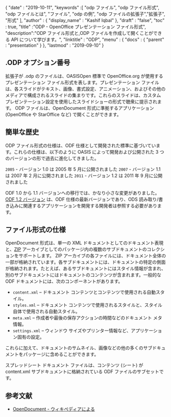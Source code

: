 {
  "date" : "2019-10-11",
  "keywords" :[ "odp ファイル", "odp ファイル形式", "odp ファイルとは", "ファイル", "odp の例", "odp ファイルの拡張子","拡張子", "形式" ],
  "author" : {
    "display_name" : "Kashif Iqbal"
},
  "draft" : "false",
  "toc" : true,
  "title" :"ODP - OpenOffice プレゼンテーション ファイル形式",
  "description":"ODP ファイル形式と,ODP ファイルを作成して開くことができる API について学びます。",
  "linktitle" : "ODP",
  "menu" : {
    "docs" : {
      "parent" : "presentation"
}
},
  "lastmod" : "2019-09-10"
}

## .ODP オプション番号

拡張子が .odp のファイルは、OASISOpen 標準で OpenOffice.org が使用するプレゼンテーション ファイル形式を表します。プレゼンテーション ファイルは、各スライドがテキスト、画像、書式設定、アニメーション、およびその他のメディアで構成されるスライドの集まりです。これらのスライドは、カスタム プレゼンテーション設定を使用したスライドショーの形式で聴衆に提示されます。 ODP ファイルは、OpenDocument 形式に準拠するアプリケーション (OpenOffice や StarOffice など) で開くことができます。

## 簡単な歴史

ODP ファイル形式の仕様は、ODF 仕様として開発された標準に基づいています。これらの仕様は、以下のように OASIS によって開発および公開された 3 つのバージョンの形で過去に進化してきました。

`2005` - バージョン 1.0 は 2005 年 5 月に公開されました
`2007` - バージョン 1.1 は 2007 年 2 月に公開されました
`2011` - バージョン 1.2 は 2011 年 9 月に公開されました

ODF 1.0 から 1.1 バージョンへの移行では、かなり小さな変更がありました。 [ODF 1.2 バージョン](https://www.oasis-open.org/standards#opendocumentv1.2) は、ODF 仕様の最新バージョンであり、ODS 読み取り/書き込みに関連するアプリケーションを開発する開発者は参照する必要があります。

## ファイル形式の仕様

OpenDocument 形式は、単一の XML ドキュメントとしてのドキュメント表現と、[ZIP](https://docs.fileformat.com/compression/zip/) アーカイブとしてのパッケージ内の複数のサブドキュメントのコレクションをサポートします。 ZIP アーカイブの各ファイルには、ドキュメント全体の一部が格納されています。各サブドキュメントには、ドキュメントの特定の側面が格納されます。たとえば、あるサブドキュメントにはスタイル情報が含まれ、別のサブドキュメントにはドキュメントのコンテンツが含まれます。一般的な ODF ドキュメントには、次のコンポーネントがあります。

* `content.xml` – ドキュメント コンテンツとコンテンツで使用される自動スタイル。
* `styles.xml` – ドキュメント コンテンツで使用されるスタイルと、スタイル自体で使用される自動スタイル。
* `meta.xml` – 作成者や最後の保存アクションの時間などのドキュメント メタ情報。
* `settings.xml` – ウィンドウ サイズやプリンター情報など、アプリケーション固有の設定。

これらに加えて、ドキュメントのサムネイル、画像などの他の多くのサブドキュメントをパッケージに含めることができます。

スプレッドシート ドキュメント ファイルは、コンテンツ (シート) が content.xml サブドキュメントに格納されている ODF ファイルのサブセットです。

## 参考文献

* [OpenDocument - ウィキペディアによる](https://en.wikipedia.org/wiki/OpenDocument)

